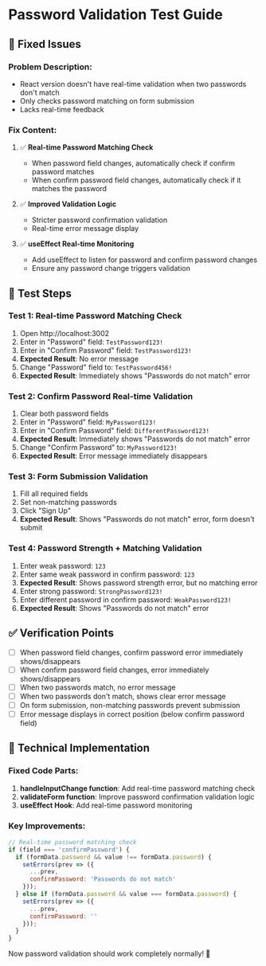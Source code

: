 # Password Validation Test Guide

## 🐛 Fixed Issues

### Problem Description:
- React version doesn't have real-time validation when two passwords don't match
- Only checks password matching on form submission
- Lacks real-time feedback

### Fix Content:
1. ✅ **Real-time Password Matching Check**
   - When password field changes, automatically check if confirm password matches
   - When confirm password field changes, automatically check if it matches the password

2. ✅ **Improved Validation Logic**
   - Stricter password confirmation validation
   - Real-time error message display

3. ✅ **useEffect Real-time Monitoring**
   - Add useEffect to listen for password and confirm password changes
   - Ensure any password change triggers validation

## 🧪 Test Steps

### Test 1: Real-time Password Matching Check
1. Open http://localhost:3002
2. Enter in "Password" field: `TestPassword123!`
3. Enter in "Confirm Password" field: `TestPassword123!`
4. **Expected Result**: No error message
5. Change "Password" field to: `TestPassword456!`
6. **Expected Result**: Immediately shows "Passwords do not match" error

### Test 2: Confirm Password Real-time Validation
1. Clear both password fields
2. Enter in "Password" field: `MyPassword123!`
3. Enter in "Confirm Password" field: `DifferentPassword123!`
4. **Expected Result**: Immediately shows "Passwords do not match" error
5. Change "Confirm Password" to: `MyPassword123!`
6. **Expected Result**: Error message immediately disappears

### Test 3: Form Submission Validation
1. Fill all required fields
2. Set non-matching passwords
3. Click "Sign Up"
4. **Expected Result**: Shows "Passwords do not match" error, form doesn't submit

### Test 4: Password Strength + Matching Validation
1. Enter weak password: `123`
2. Enter same weak password in confirm password: `123`
3. **Expected Result**: Shows password strength error, but no matching error
4. Enter strong password: `StrongPassword123!`
5. Enter different password in confirm password: `WeakPassword123!`
6. **Expected Result**: Shows "Passwords do not match" error

## ✅ Verification Points

- [ ] When password field changes, confirm password error immediately shows/disappears
- [ ] When confirm password field changes, error immediately shows/disappears
- [ ] When two passwords match, no error message
- [ ] When two passwords don't match, shows clear error message
- [ ] On form submission, non-matching passwords prevent submission
- [ ] Error message displays in correct position (below confirm password field)

## 🔧 Technical Implementation

### Fixed Code Parts:
1. **handleInputChange function**: Add real-time password matching check
2. **validateForm function**: Improve password confirmation validation logic
3. **useEffect Hook**: Add real-time password monitoring

### Key Improvements:
```javascript
// Real-time password matching check
if (field === 'confirmPassword') {
  if (formData.password && value !== formData.password) {
    setErrors(prev => ({
      ...prev,
      confirmPassword: 'Passwords do not match'
    }));
  } else if (formData.password && value === formData.password) {
    setErrors(prev => ({
      ...prev,
      confirmPassword: ''
    }));
  }
}
```

Now password validation should work completely normally! 🎉
